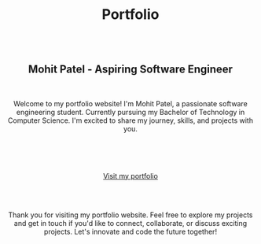 <h1 align="center"> Portfolio </h1>
<br><br>

<h2 align="center">Mohit Patel - Aspiring Software Engineer</h2>
<br>

<p align="center">Welcome to my portfolio website! I'm Mohit Patel, a passionate software engineering student. Currently pursuing my Bachelor of Technology in Computer Science. I'm excited to share my journey, skills, and projects with you.</p>
<br><br><br>

<p align="center">
<a href="https://portfolio-mp-kappa.vercel.app/">Visit my portfolio</a>
</p>

<br><br>

<p align="center" > Thank you for visiting my portfolio website. Feel free to explore my projects and get in touch if you'd like to connect, collaborate, or discuss exciting projects. Let's innovate and code the future together!</p>

